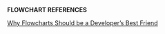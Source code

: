 **FLOWCHART REFERENCES**

[Why Flowcharts Should be a Developer’s Best Friend](https://simpleprogrammer.com/flowcharts-for-programmers/)
